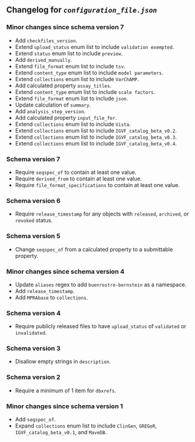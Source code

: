 ## Changelog for *`configuration_file.json`*

### Minor changes since schema version 7

* Add `checkfiles_version`.
* Extend `upload_status` enum list to include `validation exempted`.
* Extend `status` enum list to include `preview`.
* Add `derived_manually`.
* Extend `file_format` enum list to include `tsv`.
* Extend `content_type` enum list to include `model parameters`.
* Extend `collections` enum list to include `VarChAMP`.
* Add calculated property `assay_titles`.
* Extend `content_type` enum list to include `scale factors`.
* Extend `file_format` enum list to include `json`.
* Update calculation of `summary`.
* Add `analysis_step_version`.
* Add calculated property `input_file_for`.
* Extend `collections` enum list to include `Vista`.
* Extend `collections` enum list to include `IGVF_catalog_beta_v0.2`.
* Extend `collections` enum list to include `IGVF_catalog_beta_v0.3`.
* Extend `collections` enum list to include `IGVF_catalog_beta_v0.4`.

### Schema version 7

* Require `seqspec_of` to contain at least one value.
* Require `derived_from` to contain at least one value.
* Require `file_format_specifications` to contain at least one value.

### Schema version 6

* Require `release_timestamp` for any objects with `released`, `archived`, or `revoked` status.

### Schema version 5

* Change `seqspec_of` from a calculated property to a submittable property.

### Minor changes since schema version 4

* Update `aliases` regex to add `buenrostro-bernstein` as a namespace.
* Add `release_timestamp`.
* Add `MPRAbase` to `collections`.

### Schema version 4

* Require publicly released files to have `upload_status` of `validated` or `invalidated`.

### Schema version 3

* Disallow empty strings in `description`.

### Schema version 2

* Require a minimum of 1 item for `dbxrefs`.

### Minor changes since schema version 1

* Add `seqspec_of`.
* Expand `collections` enum list to include `ClinGen`, `GREGoR`, `IGVF_catalog_beta_v0.1`, and `MaveDB`.

